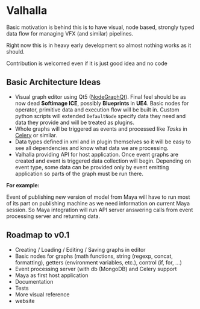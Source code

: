 Valhalla
========

Basic motivation is behind this is to have visual, node based, strongly typed
data flow for managing VFX (and similar) pipelines.

Right now this is in heavy early development so almost nothing works as it should.

Contribution is welcomed even if it is just good idea and no code

Basic Architecture Ideas
------------------------

- Visual graph editor using Qt5 ([NodeGraphQt](https://github.com/jchanvfx/NodeGraphQt)).
  Final feel should be as now dead **Softimage ICE**, possibly **Blueprints** in **UE4**.
  Basic nodes for operator, primitive data and execution flow will be built in. Custom python scripts
  will extended `DefaultNode` specify data they need and data they provide and will be treated as plugins.
- Whole graphs will be triggered as events and processed like *Tasks* in [Celery](http://www.celeryproject.org/) or similar.
- Data types defined in xml and in plugin themselves so it will be easy to see all dependencies and know what data we are processing.
- Valhalla providing API for host application. Once event graphs are created and event is triggered data collection will begin. Depending on event type, some data can be provided only by event emitting application so parts of the graph must be run there.

**For example:**

Event of publishing new version of model from Maya will have to run most of its part on publishing machine as we need information on current Maya session. So Maya integration will run API server answering calls from event processing server and returning data.

Roadmap to v0.1
---------------

* Creating / Loading / Editing / Saving graphs in editor
* Basic nodes for graphs (math functions, string (regexp, concat, formatting), getters (environment variables, etc.), control (if, for, ...)
* Event processing server (with db (MongoDB) and Celery support
* Maya as first host application
* Documentation
* Tests
* More visual reference
* website
